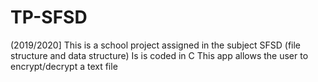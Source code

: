 # TP-SFSD
(2019/2020]
This is a school project assigned in the subject SFSD (file structure and data structure)
Is is coded in C
This app allows the user to encrypt/decrypt a text file
